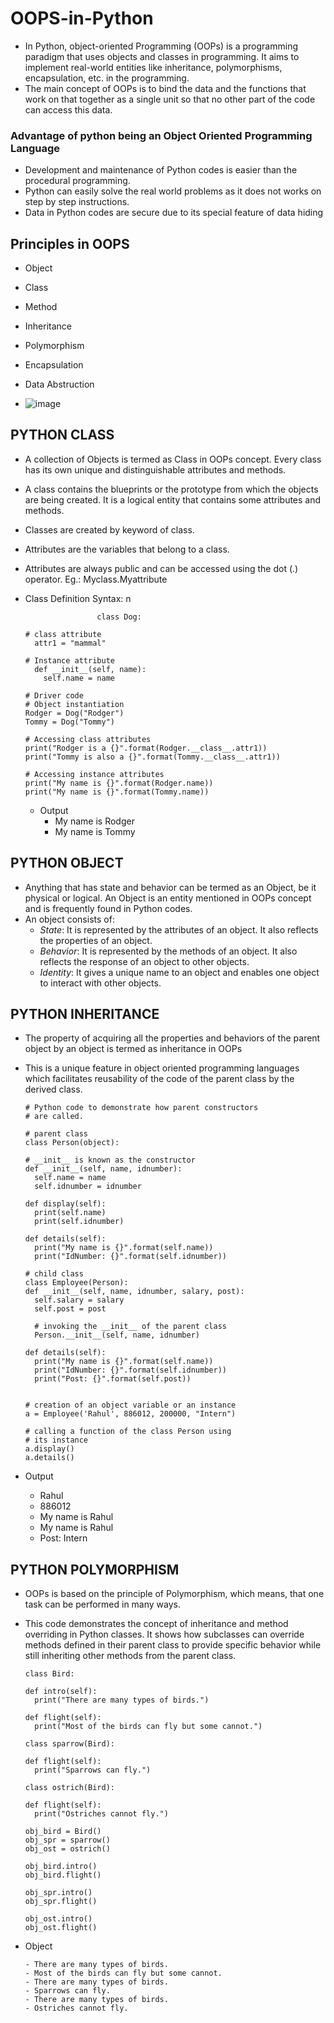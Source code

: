 # OOPS-in-Python
- In Python, object-oriented Programming (OOPs) is a programming paradigm that uses objects and classes in programming. It aims to implement real-world entities like inheritance, polymorphisms, encapsulation, etc. in the programming.
- The main concept of OOPs is to bind the data and the functions that work on that together as a single unit so that no other part of the code can access this data.

### Advantage of python being an Object Oriented Programming Language
- Development and maintenance of Python codes is easier than the procedural programming.
- Python can easily solve the real world problems as it does not works on step by step instructions.
- Data in Python codes are secure due to its special feature of data hiding

## Principles in OOPS
- Object
- Class
- Method
- Inheritance
- Polymorphism
- Encapsulation
- Data Abstruction
  
-  ![image](https://github.com/SourabhKumar2633/OOPS-in-Python/assets/146738264/e90d6a9d-b68d-40c8-a701-19408643bec0)

## PYTHON CLASS 
- A collection of Objects is termed as Class in OOPs concept. Every class has its own unique and distinguishable attributes and methods.
- A class contains the blueprints or the prototype from which the objects are being created. It is a logical entity that contains some attributes and methods.
- Classes are created by keyword of class.
- Attributes are the variables that belong to a class.
- Attributes are always public and can be accessed using the dot (.) operator.
   Eg.: Myclass.Myattribute
- Class Definition Syntax: n

                      class Dog:

	  # class attribute
    	attr1 = "mammal"

      # Instance attribute
	    def __init__(self, name):
		  self.name = name

      # Driver code
      # Object instantiation
      Rodger = Dog("Rodger")
      Tommy = Dog("Tommy")

      # Accessing class attributes
      print("Rodger is a {}".format(Rodger.__class__.attr1))
      print("Tommy is also a {}".format(Tommy.__class__.attr1))

      # Accessing instance attributes
      print("My name is {}".format(Rodger.name))
      print("My name is {}".format(Tommy.name))
  - Output
    - My name is Rodger
    - My name is Tommy

## PYTHON OBJECT
- Anything that has state and behavior can be termed as an Object, be it physical or logical. An Object is an entity mentioned in OOPs concept and is frequently found in Python codes.
- An object consists of:
  - *State*: It is represented by the attributes of an object. It also reflects the properties of an object.
  - *Behavior*: It is represented by the methods of an object. It also reflects the response of an object to other objects.
  - *Identity*: It gives a unique name to an object and enables one object to interact with other objects.

## PYTHON INHERITANCE 
- The property of acquiring all the properties and behaviors of the parent object by an object is termed as inheritance in OOPs
- This is a unique feature in object oriented programming languages which facilitates reusability of the code of the parent class by the derived class.


      # Python code to demonstrate how parent constructors
      # are called.

      # parent class
      class Person(object):

	  # __init__ is known as the constructor
	  def __init__(self, name, idnumber):
		self.name = name
		self.idnumber = idnumber

	  def display(self):
		print(self.name)
		print(self.idnumber)
		
	  def details(self):
		print("My name is {}".format(self.name))
		print("IdNumber: {}".format(self.idnumber))
	
      # child class
      class Employee(Person):
	  def __init__(self, name, idnumber, salary, post):
		self.salary = salary
		self.post = post

		# invoking the __init__ of the parent class
		Person.__init__(self, name, idnumber)
		
	  def details(self):
		print("My name is {}".format(self.name))
		print("IdNumber: {}".format(self.idnumber))
		print("Post: {}".format(self.post))


      # creation of an object variable or an instance
      a = Employee('Rahul', 886012, 200000, "Intern")

      # calling a function of the class Person using
      # its instance
      a.display()
      a.details()
  
- Output
    - Rahul
    - 886012
    - My name is Rahul
    - My name is Rahul
    - Post: Intern


## PYTHON POLYMORPHISM
- OOPs is based on the principle of Polymorphism, which means, that one task can be performed in many ways.
- This code demonstrates the concept of inheritance and method overriding in Python classes. It shows how subclasses can override methods defined in their parent class to provide specific behavior while still inheriting other methods from the parent class.

      class Bird:

	  def intro(self):
		print("There are many types of birds.")

	  def flight(self):
		print("Most of the birds can fly but some cannot.")

      class sparrow(Bird):

	  def flight(self):
		print("Sparrows can fly.")

      class ostrich(Bird):

	  def flight(self):
		print("Ostriches cannot fly.")

      obj_bird = Bird()
      obj_spr = sparrow()
      obj_ost = ostrich()

      obj_bird.intro()
      obj_bird.flight()

      obj_spr.intro()
      obj_spr.flight()

      obj_ost.intro()
      obj_ost.flight()
  
- Object
  
      - There are many types of birds.
      - Most of the birds can fly but some cannot.
      - There are many types of birds.
      - Sparrows can fly.
      - There are many types of birds.
      - Ostriches cannot fly.

 
 
